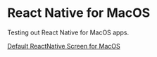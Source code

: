 # React Native for MacOS
Testing out React Native for MacOS apps.

[Default ReactNative Screen for MacOS](screenshot.png)